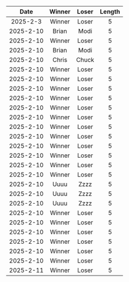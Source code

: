 |Date|Winner|Loser|Length|
|:--:|:----:|:---:|:----:|
|2025-2-3|Winner|Loser|5|
|2025-2-10|Brian|Modi|5|
|2025-2-10|Winner|Loser|5|
|2025-2-10|Brian|Modi|5|
|2025-2-10|Chris|Chuck|5|
|2025-2-10|Winner|Loser|5|
|2025-2-10|Winner|Loser|5|
|2025-2-10|Winner|Loser|5|
|2025-2-10|Winner|Loser|5|
|2025-2-10|Winner|Loser|5|
|2025-2-10|Winner|Loser|5|
|2025-2-10|Winner|Loser|5|
|2025-2-10|Winner|Loser|5|
|2025-2-10|Winner|Loser|5|
|2025-2-10|Winner|Loser|5|
|2025-2-10|Winner|Loser|5|
|2025-2-10|Winner|Loser|5|
|2025-2-10|Uuuu|Zzzz|5|
|2025-2-10|Uuuu|Zzzz|5|
|2025-2-10|Uuuu|Zzzz|5|
|2025-2-10|Winner|Loser|5|
|2025-2-10|Winner|Loser|5|
|2025-2-10|Winner|Loser|5|
|2025-2-10|Winner|Loser|5|
|2025-2-10|Winner|Loser|5|
|2025-2-10|Winner|Loser|5|
|2025-2-11|Winner|Loser|5|
